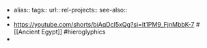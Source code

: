 - alias::
  tags::
  url:: 
  rel-projects::
  see-also::
-
- https://youtube.com/shorts/biAqDcI5xQg?si=It1PM9_FjnMbbK-7 #[[Ancient Egypt]] #hieroglyphics
-
